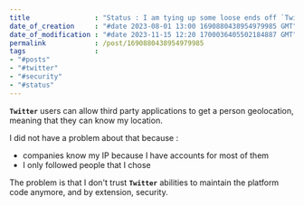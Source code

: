 ```yaml
---
title                : "Status : I am tying up some loose ends off `Twitter`"
date_of_creation     : "#date 2023-08-01 13:00 1690880438954979985 GMT"
date_of_modification : "#date 2023-11-15 12:20 1700036405502184887 GMT"
permalink            : /post/1690880438954979985
tags                 :
- "#posts"
- "#twitter"
- "#security"
- "#status"
---
```


__`Twitter`__ users can allow third party applications to get a person geolocation, meaning that they can know my location.

I did not have a problem about that because :
- companies know my IP because I have accounts for most of them
- I only followed people that I chose

The problem is that I don't trust __`Twitter`__ abilities to maintain the platform code anymore, and by extension, security. 
